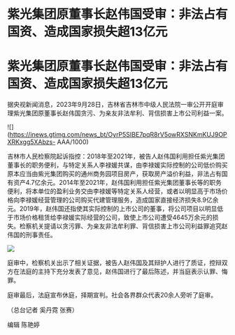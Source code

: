 # 紫光集团原董事长赵伟国受审：非法占有国资、造成国家损失超13亿元

# 紫光集团原董事长赵伟国受审：非法占有国资、造成国家损失超13亿元

据央视新闻消息，2023年9月28日，吉林省吉林市中级人民法院一审公开开庭审理紫光集团原董事长赵伟国贪污、为亲友非法牟利、背信损害上市公司利益一案。

![](https://inews.gtimg.com/news_bt/OyrP5SIBE7pqR8rV5owRXSNKmKUJ9OPXRKxgg5XAbzs-
AAA/1000)

吉林市人民检察院起诉指控：2018年至2021年，被告人赵伟国利用担任紫光集团董事长的职务便利，与特定关系人李禄媛共谋，由李禄媛实际控制的公司低价购买原本应当由紫光集团购买的通州商务园项目房产，获取房产溢价利益，非法占有国有资产4.7亿余元。2014年至2021年，赵伟国利用担任紫光集团董事长等的职务便利，将本单位的盈利业务交由李禄媛等特定关系人经营，或者以明显高于市场价格向李禄媛经营管理的公司购买代建管理服务，造成国家直接经济损失8.9亿余元。2019年，赵伟国还指使其实际控制的上市公司的董事，将公司项目以明显低于市场价格租赁给李禄媛实际经营的公司，致使上市公司遭受4645万余元的损失。检察机关提请以贪污罪、为亲友非法牟利罪、背信损害上市公司利益罪追究赵伟国的刑事责任。

![](https://inews.gtimg.com/news_bt/O2TNQYogF3phohfPSNYFIe_1VzZHHDK9Ht9eUUoalbEvEAA/1000)

庭审中，检察机关出示了相关证据，被告人赵伟国及其辩护人进行了质证，控辩双方在法庭的主持下充分发表了意见，赵伟国进行了最后陈述，并当庭表示认罪、悔罪。

庭审最后，法庭宣布休庭，择期宣判。社会各界群众代表20余人旁听了庭审。

（总台记者 奚丹霓 张赛）

编辑 陈艳婷

